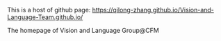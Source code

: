 This is a host of github page: https://qilong-zhang.github.io/Vision-and-Language-Team.github.io/

The homepage of Vision and Language Group@CFM
